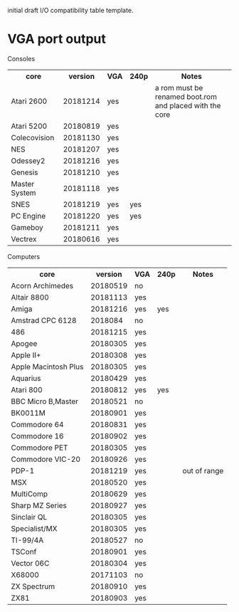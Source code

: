initial draft I/O compatibility table template.
# VGA port output
Consoles
<table><tr><th>core</th><th>version</th><th>VGA</th><th>240p</th><th>Notes</th></tr>
<tr><td>Atari 2600</td><td>20181214</td><td>yes</td><td></td><td>a rom must be renamed boot.rom and placed with the core</td></tr>
<tr><td>Atari 5200</td><td>20180819</td><td>yes</td><td></td><td></td></tr>
<tr><td>Colecovision</td><td>20181130</td><td>yes</td><td></td><td></td></tr>
<tr><td>NES</td><td>20181207</td><td>yes</td><td></td><td></td></tr>
<tr><td>Odessey2</td><td>20181216</td><td>yes</td><td></td><td></td></tr>
<tr><td>Genesis</td><td>20181210</td><td>yes</td><td></td><td></td></tr>
<tr><td>Master System</td><td>20181118</td><td>yes</td><td></td><td></td></tr>
<tr><td>SNES</td><td>20181219</td><td>yes</td><td>yes</td><td></td></tr>
<tr><td>PC Engine</td><td>20181220</td><td>yes</td><td>yes</td><td></td></tr>
<tr><td>Gameboy</td><td>20181211</td><td>yes</td><td></td><td></td></tr>
<tr><td>Vectrex</td><td>20180616</td><td>yes</td><td></td><td></td></tr>
</table>
Computers
<table><tr><th>core</th><th>version</th><th>VGA</th><th>240p</th><th>Notes</th></tr>
<tr><td>Acorn Archimedes</td><td>20180519</td><td>no</td><td></td><td></td></tr>
<tr><td>Altair 8800</td><td>20181113</td><td>yes</td><td></td><td></td></tr>
<tr><td>Amiga</td><td>20181216</td><td>yes</td><td>yes</td><td></td></tr>
<tr><td>Amstrad CPC 6128</td><td>2018084</td><td>no</td><td></td><td></td></tr>
<tr><td>486</td><td>20181215</td><td>yes</td><td></td><td></td></tr>
<tr><td>Apogee</td><td>20180305</td><td>yes</td><td></td><td></td></tr>
<tr><td>Apple II+</td><td>20180308</td><td>yes</td><td></td><td></td></tr>
<tr><td>Apple Macintosh Plus</td><td>20180305</td><td>yes</td><td></td><td></td></tr>
<tr><td>Aquarius</td><td>20180429</td><td>yes</td><td></td><td></td></tr>
<tr><td>Atari 800</td><td>20180812</td><td>yes</td><td>yes</td><td></td></tr>
<tr><td>BBC Micro B,Master</td><td>20180521</td><td>no</td><td></td><td></td></tr>
<tr><td>BK0011M</td><td>20180901</td><td>yes</td><td></td><td></td></tr>
<tr><td>Commodore 64</td><td>20180831</td><td>yes</td><td></td><td></td></tr>
<tr><td>Commodore 16</td><td>20180902</td><td>yes</td><td></td><td></td></tr>
<tr><td>Commodore PET</td><td>20180305</td><td>yes</td><td></td><td></td></tr>
<tr><td>Commodore VIC-20</td><td>20180926</td><td>yes</td><td></td><td></td></tr>
<tr><td>PDP-1</td><td>20181219</td><td>yes</td><td></td><td>out of range</td></tr>
<tr><td>MSX</td><td>20180520</td><td>yes</td><td></td><td></td></tr>
<tr><td>MultiComp</td><td>20180629</td><td>yes</td><td></td><td></td></tr>
<tr><td>Sharp MZ Series</td><td>20180927</td><td>yes</td><td></td><td></td></tr>
<tr><td>Sinclair QL</td><td>20180305</td><td>yes</td><td></td><td></td></tr>
<tr><td>Specialist/MX</td><td>20180305</td><td>yes</td><td></td><td></td></tr>
<tr><td>TI-99/4A</td><td>20180527</td><td>no</td><td></td><td></td></tr>
<tr><td>TSConf</td><td>20180901</td><td>yes</td><td></td><td></td></tr>
<tr><td>Vector 06C</td><td>20180304</td><td>yes</td><td></td><td></td></tr>
<tr><td>X68000</td><td>20171103</td><td>no</td><td></td><td></td></tr>
<tr><td>ZX Spectrum</td><td>20180910</td><td>yes</td><td></td><td></td></tr>
<tr><td>ZX81</td><td>20180903</td><td>yes</td><td></td><td></td></tr>
</table>






